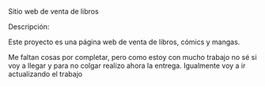 Sitio web de venta de libros

Descripción:

Este proyecto es una página web de venta de libros, cómics y mangas.

Me faltan cosas por completar, pero como estoy con mucho trabajo no sé si voy a llegar y para no colgar realizo ahora la entrega. Igualmente voy a ir actualizando el trabajo
